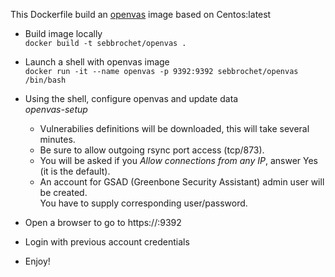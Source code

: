 This Dockerfile build an [openvas](http://www.openvas.org/) image based on Centos:latest

* Build image locally   
```docker build -t sebbrochet/openvas .```

* Launch a shell with openvas image   
```docker run -it --name openvas -p 9392:9392 sebbrochet/openvas /bin/bash```

* Using the shell, configure openvas and update data   
*openvas-setup*   

   * Vulnerabilies definitions will be downloaded, this will take several minutes.
   * Be sure to allow outgoing rsync port access (tcp/873).
   * You will be asked if you *Allow connections from any IP*, answer Yes (it is the default).
   * An account for GSAD (Greenbone Security Assistant) admin user will  be created.   
     You have to supply corresponding user/password.

* Open a browser to go to https://<DockerHostIP>:9392   

* Login with previous account credentials   

* Enjoy!   

